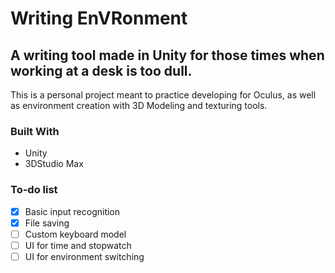# Writing EnVRonment
## A writing tool made in Unity for those times when working at a desk is too dull.

This is a personal project meant to practice developing for Oculus, as well as environment creation with 3D Modeling and texturing tools. 


### Built With
* Unity
* 3DStudio Max

### To-do list
- [X] Basic input recognition
- [X] File saving
- [ ] Custom keyboard model
- [ ] UI for time and stopwatch
- [ ] UI for environment switching
